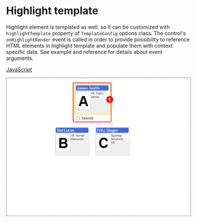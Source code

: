 # Highlight template

Highlight element is templated as well, so it can be customized with `highlightTemplate` property of `TemplateConfig` options class. The control's `onHighlightRender` event is called in order to provide possibility to reference HTML elements in highlight template and populate them with context specific data. See example and reference for details about event arguments.

[JavaScript](javascript.controls/CaseHighlightTemplate.html)

![Screenshot](javascript.controls/__image_snapshots__/CaseHighlightTemplate-snap.png)
